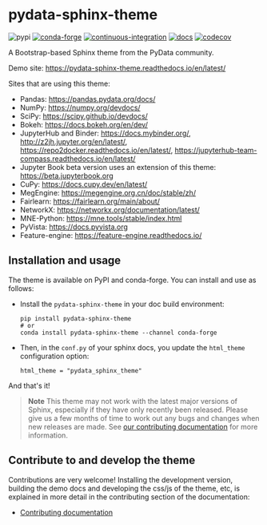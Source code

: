 # pydata-sphinx-theme

![pypi](https://img.shields.io/pypi/v/pydata-sphinx-theme) [![conda-forge](https://img.shields.io/conda/vn/conda-forge/pydata-sphinx-theme.svg)](https://anaconda.org/conda-forge/pydata-sphinx-theme) [![continuous-integration](https://github.com/pydata/pydata-sphinx-theme/actions/workflows/tests.yml/badge.svg)](https://github.com/pydata/pydata-sphinx-theme/actions/workflows/tests.yml) [![docs](https://readthedocs.org/projects/pydata-sphinx-theme/badge/)](https://readthedocs.org/projects/pydata-sphinx-theme/builds/) [![codecov](https://codecov.io/gh/pydata/pydata-sphinx-theme/branch/main/graph/badge.svg?token=NwOObjYacn)](https://codecov.io/gh/pydata/pydata-sphinx-theme)

A Bootstrap-based Sphinx theme from the PyData community.

Demo site: https://pydata-sphinx-theme.readthedocs.io/en/latest/

Sites that are using this theme:

- Pandas: https://pandas.pydata.org/docs/
- NumPy: https://numpy.org/devdocs/
- SciPy: https://scipy.github.io/devdocs/
- Bokeh: https://docs.bokeh.org/en/dev/
- JupyterHub and Binder: https://docs.mybinder.org/, http://z2jh.jupyter.org/en/latest/, https://repo2docker.readthedocs.io/en/latest/, https://jupyterhub-team-compass.readthedocs.io/en/latest/
- Jupyter Book beta version uses an extension of this theme: https://beta.jupyterbook.org
- CuPy: https://docs.cupy.dev/en/latest/
- MegEngine: https://megengine.org.cn/doc/stable/zh/
- Fairlearn: https://fairlearn.org/main/about/
- NetworkX: https://networkx.org/documentation/latest/
- MNE-Python: https://mne.tools/stable/index.html
- PyVista: https://docs.pyvista.org
- Feature-engine: https://feature-engine.readthedocs.io/


## Installation and usage

The theme is available on PyPI and conda-forge. You can install
and use as follows:

- Install the `pydata-sphinx-theme` in your doc build environment:

  ```
  pip install pydata-sphinx-theme
  # or
  conda install pydata-sphinx-theme --channel conda-forge
  ```

- Then, in the `conf.py` of your sphinx docs, you update the `html_theme`
  configuration option:

  ```
  html_theme = "pydata_sphinx_theme"
  ```

And that's it!

> **Note**
> This theme may not work with the latest major versions of Sphinx, especially
> if they have only recently been released. Please give us a few months of
> time to work out any bugs and changes when new releases are made.
> See [our contributing documentation](docs/contribute/topics.md) for more information.

## Contribute to and develop the theme

Contributions are very welcome! Installing the development version, building
the demo docs and developing the css/js of the theme, etc, is explained in
more detail in the contributing section of the documentation:

- [Contributing documentation](https://pydata-sphinx-theme.readthedocs.io/en/stable/contribute/index.html)
